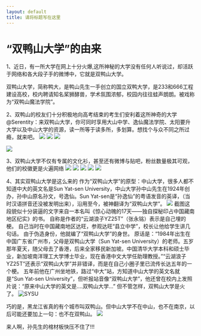 ```yaml
---
layout: default
title: 请将标题写在这里
---
```


# “双鸭山大学”的由来

1、近日，有一所大学在网上十分火爆,这所神秘的大学没有任何人听说过，却活跃于网络和各大段子手的微博中，它就是双鸭山大学。

双鸭山大学，简称鸭大，是鸭山先生一手创立的国立双鸭大学，是233和666工程建设高校，校内聘请知名桨狮酵兽，学术氛围浓郁，校园内往往蛙声朗朗。被戏称为“双鸭山魔法学院”。

2、双鸭山的校友们十分积极地向高考结束的考生们安利着这所神奇的大学\
@Serentity：来双鸭山大学，你可同时享用大山中学、逸仙魔法学院、太阳要升大学以及中山大学的资源，读一所等于读多所，多划算。想找个与众不同之所过瘾，就来吧。
![](images/双鸭山1.jpg)
![](images/双鸭山2.jpg)
![](images/双鸭山3.jpg)

![](images/双鸭山4.jpg)

3、双鸭山大学不仅有专属的文化衫，甚至还有微博与贴吧，粉丝数量极其可观，他们的校徽更是火遍网络
![](images/双鸭山5.jpg)
![](images/双鸭山6.jpg)
![](images/双鸭山7.jpg)
![](images/双鸭山8.jpg)
![](images/双鸭山9.jpg)

4、其实双鸭山大学是这么来的
作为“双鸭山大学”的原型：中山大学，很多人都不知道中大的英文名是Sun Yat-sen University，中山大学孙中山先生在1924年创办，孙中山原名孙文，号逸仙。Sun Yat-sen是“孙逸仙”的粤语发音的英译，（当时汉语拼音还没被发明出来），沿用至今，被神翻译为“双鸭山大学”。
![](images/双鸭山11.jpg)
截图这段貌似十分装逼的文字来自一本名叫《惊心动魄的17天——独自探秘印占中国藏南地区纪实》的书。
自称是作者的“云湖浪子YZ25T”（张永铭）表示是自己埋的梗。
自己当时在中国藏南地区达旺，参观达旺“县立中学”，校长让他给学生讲几句话。
由于伪造身份，他就编了“双鸭山大学”的身世。
原话是：“1984年出生在中国广东省广州市，父母是双鸭山大学（Sun Yat-sen University）的老师。五岁那年夏天，随父母去了香港，后来全家移民新加坡。中国清华大学本科和硕士毕业，新加坡南洋理工大学博士毕业，现在香港中文大学任助理教授。”“云湖浪子YZ25T”还表示“双鸭山大学”并非错译，而是在自己小圈子里已流传长达五年的一个梗。
五年前他在广州坐地铁，路过“中大”站，方知道中山大学的英文名就是“Sun Yat-sen University”，但听报站音像“双鸭山大学”，他还曾在校内上发照片说：“原来中山大学的英文是....双鸭山大学…” 
但不管怎样，双鸭山大学是火了。
![](images/01/a.jpg "SYSU")

巧的是，黑龙江省真的有个城市叫双鸭山。但中山大学不在中山，也不在南京，以后可能还要加上一句：也不在双鸭山。
![](images/双鸭山12.jpg)

来人啊，孙先生的棺材板快压不住了!!!